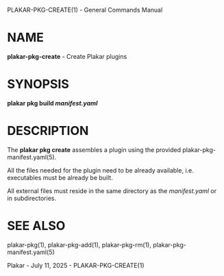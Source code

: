 PLAKAR-PKG-CREATE(1) - General Commands Manual

# NAME

**plakar-pkg-create** - Create Plakar plugins

# SYNOPSIS

**plakar&nbsp;pkg&nbsp;build&nbsp;*manifest.yaml*&zwnj;**

# DESCRIPTION

The
**plakar pkg create**
assembles a plugin using the provided
plakar-pkg-manifest.yaml(5).

All the files needed for the plugin need to be already available,
i.e. executables must be already be built.

All external files must reside in the same directory as the
*manifest.yaml*
or in subdirectories.

# SEE ALSO

plakar-pkg(1),
plakar-pkg-add(1),
plakar-pkg-rm(1),
plakar-pkg-manifest.yaml(5)

Plakar - July 11, 2025 - PLAKAR-PKG-CREATE(1)
